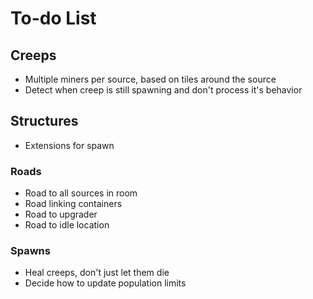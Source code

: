 # To-do List

## Creeps

- Multiple miners per source, based on tiles around the source
- Detect when creep is still spawning and don't process it's behavior

## Structures

- Extensions for spawn

### Roads

- Road to all sources in room
- Road linking containers
- Road to upgrader
- Road to idle location

### Spawns

- Heal creeps, don't just let them die
- Decide how to update population limits
